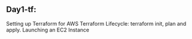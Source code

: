 ## Day1-tf:

Setting up Terraform for AWS
Terraform Lifecycle: 
                    terraform init, plan and apply.
Launching an EC2 Instance

